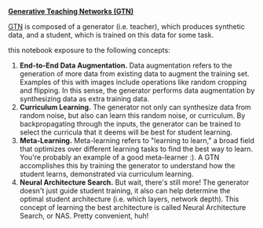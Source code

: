 **[Generative Teaching Networks (GTN)](https://arxiv.org/abs/1912.07768)**

[GTN](https://arxiv.org/abs/1912.07768) is composed of a generator (i.e. teacher), which produces synthetic data, and a student, which is trained on this data for some task.

this notebook exposure to the following concepts:
1. **End-to-End Data Augmentation.** Data augmentation refers to the generation of more data from existing data to augment the training set. Examples of this with images include operations like random cropping and flipping. In this sense, the generator performs data augmentation by synthesizing data as extra training data.
2. **Curriculum Learning.** The generator not only can synthesize data from random noise, but also can learn this random noise, or curriculum. By backpropagating through the inputs, the generator can be trained to select the curricula that it deems will be best for student learning.
3. **Meta-Learning.** Meta-learning refers to "learning to learn," a broad field that optimizes over different learning tasks to find the best way to learn. You're probably an example of a good meta-learner :). A GTN accomplishes this by training the generator to understand how the student learns, demonstrated via curriculum learning.
4. **Neural Architecture Search.** But wait, there's still more! The generator doesn't just guide student training, it also can help determine the optimal student architecture (i.e. which layers, network depth). This concept of learning the best architecture is called Neural Architecture Search, or NAS. Pretty convenient, huh!